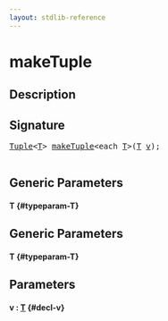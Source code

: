 ```yaml
---
layout: stdlib-reference
---
```


# makeTuple

## Description





## Signature 

<pre>
<a href="/stdlib-reference/types/Tuple/index">Tuple</a>&lt;<a href="/stdlib-reference/types/Tuple/index#typeparam-T" class="code_type">T</a>&gt; <a href="/stdlib-reference/global-decls/makeTuple">makeTuple</a>&lt;<span class="code_keyword">each</span> <a href="/stdlib-reference/global-decls/makeTuple#typeparam-T" class="code_type">T</a>&gt;(<a href="/stdlib-reference/global-decls/makeTuple#typeparam-T" class="code_type">T</a> <a href="/stdlib-reference/global-decls/makeTuple#decl-v" class="code_param">v</a>);

</pre>

## Generic Parameters

#### T {#typeparam-T}

## Generic Parameters

#### T {#typeparam-T}

## Parameters

#### v  : [T](/stdlib-reference/global-decls/makeTuple#typeparam-T) {#decl-v}

